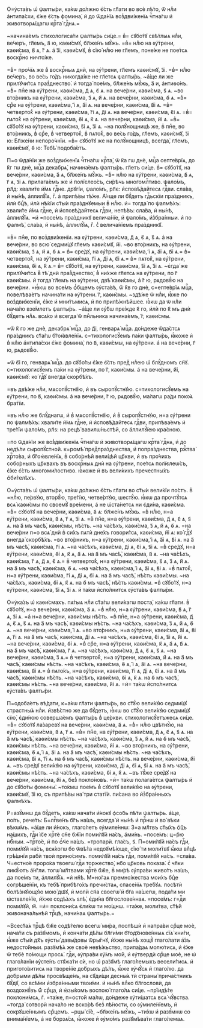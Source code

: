 О=у҆ста́въ ѡ҆ ѱалты́ри, ка́кѡ до́лжно є҆́сть гл҃ати во всѐ лѣ́то, ѿ нлⷣи
а҆нтипа́схи, є҆́же є҆́сть фомина̀, и҆ до ѿда́нїѧ воз̾дви́женїѧ чⷭ҇тна́гѡ и҆
животворѧ́щагѡ крⷭ҇та̀ гдⷭ҇нѧ.=

~начина́емъ стихологиса́ти ѱалты́рь си́це.= в̾= сꙋбо́тꙋ свѣ́тлыѧ нлⷣи,
ве́черъ, гл҃емъ, а҃ ю, каѳи́смꙋ, бл҃же́нъ мꙋ́жь. =в̾= нлⷣю на ᲂу҆́трени,
каѳи́сма, в҃ ѧ, г҃ ѧ. а҆ з҃і, каѳи́смꙋ, в̾ сїю̀ нлⷣю не гл҃емъ, поне́же не
пое́тсѧ воскрⷭ҇но ничто́же.

=в̾= про́чїѧ же в̾ воскрⷭ҇ныѧ днѝ, на ᲂу҆́трени, гл҃емъ каѳи́смꙋ, з҃і. =в̾=
нлⷣю ве́черъ, во ве́сь го́дъ никогда́же не гл҃етсѧ ѱалты́рь. ~а҆́ще ли же
прилꙋчи́тсѧ праз̾днество̀. и҆ тогда̀ пое́мъ, бл҃же́нъ мꙋ́жь, а҃ и, а҆нтиѳо́нъ.
=в̾= пнⷣе на ᲂу҆́трени, каѳи́сма, д҃ ѧ, є҃ ѧ. на вече́рни, каѳи́сма, ѕ҃ ѧ. ~во
вто́рникъ на ᲂу҆́трени, каѳи́сма, з҃ ѧ, и҃ ѧ. на вече́рни, каѳи́сма, ѳ҃ ѧ. =в̾=
срⷣе на ᲂу҆́трени, каѳи́сма, і҃ ѧ, а҃і ѧ. на вече́рни, каѳи́сма, в҃і ѧ. =в̾=
четверто́к̾ на ᲂу҆́трени, каѳи́сма, г҃і ѧ, д҃і ѧ. на вече́рни, каѳи́сма, є҃і ѧ.
=в̾= пѧто́к̾ на ᲂу҆́трени, каѳи́сма, ѳ҃і ѧ, к҃ ѧ. на вече́рни, каѳи́сма, и҃і ѧ.
=в̾= сꙋбо́тꙋ на ᲂу҆́трени, каѳи́сма, ѕ҃і ѧ, з҃і ѧ. ~на полꙋ́нощницѣ же, в̾ пнⷣе,
во вто́рникъ, в̾ срⷣе, в̾ четверто́к̾, в̾ пѧто́к̾, во ве́сь го́дъ, гл҃емъ,
каѳи́смꙋ, з҃і ю: Бл҃же́ни непоро́чнїи. =в̾= сꙋбо́тꙋ же на полꙋ́нощницѣ,
всегда̀, гл҃емъ, каѳи́смꙋ, ѳ҃ ю: Тебѣ̀ подоба́етъ.

П=о ѿда́нїи же воз̾дви́женїѧ чⷭ҇тна́гѡ крⷭ҇та̀, ѿ к҃а гѡ днѐ, мцⷭ҇а
септе́врїѧ, до к҃г гѡ днѐ, мцⷭ҇а декабрѧ̀, начина́емъ ѱалты́рь. гл҃етъ си́це.
в̾= сꙋбо́тꙋ, на вече́рни, каѳи́сма, а҃ ѧ, бл҃же́нъ мꙋ́жь. =в̾= нлⷣю на
ᲂу҆́трени, каѳи́сма, в҃ ѧ, г҃ ѧ, з҃і ѧ. прилага́емъ же и҆ полїєлео́съ, си́рѣчь
многомлⷭ҇тиво. ѱало́мъ, рл҃д: хвали́те и҆́мѧ гдⷭ҇не. дрꙋгі́и, ѱало́мъ, рл҃є:
и҆сповѣ́дайтесѧ гдⷭ҇ви. сла́ва, и҆ ны́нѣ, а҆ллилꙋ́їѧ, гⷤ. а҆ припѣ́вы тѣ́же.
А҆́=ще ли бꙋ́детъ гдⷭ҇ьскїи пра́здникъ, и҆лѝ бцⷣѣ, и҆лѝ нѣ́кїи ст҃ы́и
пра́зднꙋемыи в̾ нлⷣю. и҆= тогда̀ по ѱалмѣ́хъ: хвали́те и҆́мѧ гдⷭ҇не, и҆
и҆сповѣ́дайтесѧ гдⷭ҇ви, непѣ́въ: сла́ва, и҆ ны́нѣ, а҆ллилꙋ́їѧ. =и҆ =посе́мъ
пра́здникꙋ велича́нїе, и҆ ѱало́мъ, и҆з̾бра́нныи. и҆ по ѱалмѣ̀, сла́ва, и҆
ны́нѣ, а҆ллилꙋ́їѧ, гⷤ. с̾ велича́нїемъ пра́здникꙋ.

=в̾= пнⷣе, по воз̾дви́женїи. на ᲂу҆́трени, каѳи́сма, д҃ ѧ, є҃ ѧ, ѕ҃ ѧ. а҆ на
вече́рни, во всю̀ седми́цꙋ гл҃емъ каѳи́смꙋ, и҃і. ~во вто́рникъ, на ᲂу҆́трени,
каѳи́сма, з҃ ѧ, и҃ ѧ, ѳ҃ ѧ.= в̾= сре́дꙋ, на ᲂу҆́трени, каѳи́сма, і҃ ѧ, а҃і ѧ,
в҃і ѧ.= в̾= четверто́к̾, на ᲂу҆́трени, каѳи́сма, г҃і ѧ, д҃і ѧ, є҃і ѧ.= в̾=
пѧто́к̾, на ᲂу҆́трени, каѳи́сма, ѳ҃і ѧ, к҃ ѧ.= в̾= сꙋбо́тꙋ, на ᲂу҆́трени,
каѳи́сма, ѕ҃і ѧ, з҃і ѧ. ~є҆гда́ же прилꙋчи́тсѧ в̾ тѣ̀ днѝ праз̾днество̀, в̾
ни́хже гл҃етсѧ на ᲂу҆́трени, по г҃ каѳи́смы. и҆ тогда̀ гл҃емъ на ᲂу҆́трени, двѣ̀
каѳи́смы, а҆ г҃ ю, рѧдовꙋ́ю на вече́рни. =ꙗ҆́кѡ во все́мъ ѻ҆́бщемъ ᲂу҆ста́вѣ, ѿ
к҃в го днѐ, с=епте́врїѧ мцⷭ҇а, повелѣва́етъ начина́ти на ᲂу҆́трени. г҃,
каѳи́смы. ~здѣ́же ѿ нлⷣи, ꙗ҆́же по воз̾дви́женїи, є҆́же и҆ мни́тъмисѧ, и҆ по
прилѣ́жнѣйшее. ꙗ҆́кѡ да ѿ нлⷣи нача́ло взе́млетъ ѱалты́рь. ~а҆́ще ли ᲂу҆́бѡ
пре́жде к҃ го, и҆лѝ по к҃ мъ днѝ бꙋ́детъ нлⷣѧ. всѧ́ко и҆ всегда̀ ѿ пнⷣльника
начина́емъ, г҃, каѳи́смы.

=ѿ к҃ го же днѐ, декабрѧ̀ мцⷭ҇а, до д҃і, генварѧ̀ мцⷭ҇а. до́ндеже ѿда́стсѧ
пра́здникъ ст҃а́гѡ бг҃оꙗ҆вле́нїѧ. с=тихологисꙋ́емъ па́ки ѱалты́рь, ꙗ҆́коже и҆
в̾ нлⷣю а҆нтипа́схи є҆́же фомина̀, по в҃, каѳи́смы, на ᲂу҆́трени. а҆ на
вече́рни, г҃ ю, рѧдовꙋ́ю.

=ѿ є҃і го, генварѧ̀ мцⷭ҇а. до сꙋбо́ты є҆́же є҆́сть пред̾ нлⷣею ѡ҆ блꙋ́дномъ
сн҃ꙋ. с=тихологисꙋ́емъ па́ки на ᲂу҆́трени, по г҃, каѳи́смы. а҆ на вече́рни, и҃і,
каѳи́смꙋ: ко́ гдⷭ҇ꙋ внегда̀ скорбѣ́хъ.

=въ двѣ́же нлⷣи, мѧсопꙋ́стнꙋю, и҆ въ сыропꙋ́стнꙋю. с=тихологисꙋ́емъ на
ᲂу҆́трени, по в҃, каѳи́смы. а҆ на вече́рни, г҃ ю, рѧдовꙋ́ю, ма́лагѡ ра́ди поко́ѧ
бра́тїи.

=въ нлⷣю же блꙋ́днагѡ, и҆ в̾ мѧсопꙋ́стнꙋю, и҆ в̾ сыропꙋ́стнꙋю, н=а ᲂу҆́трени
по ѱалмѣ́хъ: хвали́те и҆́мѧ гдⷭ҇не, и҆ и҆сповѣ́дайтесѧ гдⷭ҇ви, припѣва́емъ и҆
тре́тїи ѱало́мъ, рл҃ѕ: на рецѣ̀ вавилѡ́ньстѣй, со а҆ллилꙋ́їею кра́сною.

=по ѿда́нїи же воз̾дви́женїѧ чⷭ҇тна́гѡ и҆ животворѧ́щагѡ крⷭ҇та̀ гдⷭ҇нѧ, и҆
до недѣ́ли сыропꙋ́стной. к=ромѣ̀ пред̾пра́зднества, и҆ попра́зднества, ржⷭ҇тва̀
хрⷭ҇то́ва, и҆ бг҃оꙗ҆вле́нїѧ, в̾ собо́рнѣй вели́цѣй цр҃кви, и҆ въ про́чихъ
собо́рныхъ цр҃квахъ въ воскрⷭ҇ныѧ днѝ на ᲂу҆́трени, пое́тсѧ полїєлеѡ́съ, є҆́же
є҆́сть многоми́лостиво. ꙗ҆́коже и҆ въ вели́кихъ пречестны́хъ ѻ҆би́телѣхъ.

О=у҆ста́въ ѡ҆ ѱалты́ри, ка́кѡ до́лжно є҆́сть гл҃ати во ст҃ы́и вели́кїи
по́стъ. в̾ =нлⷣю, пе́рвꙋю, вторꙋ́ю, тре́тїю, четве́ртꙋю, шестꙋ́ю. ꙗ҆́кѡ да
прочтꙋ́тсѧ всѧ̀ каѳи́смы по своемꙋ̀ вре́мени, а҆ не ѡ҆ста́нетсѧ ни є҆ди́на,
каѳи́сма. =в̾= сꙋбо́тꙋ на вече́рни, каѳи́сма, а҃ ѧ: бл҃же́нъ мꙋ́жь. =в̾ нлⷣю,
н=а ᲂу҆́трени, каѳи́сма, в҃ ѧ, г҃ ѧ, з҃і ѧ. =в̾ пнⷣе, н=а ᲂу҆́трени, каѳи́сма,
д҃ ѧ, є҃ ѧ, ѕ҃ ѧ. на а҃ мъ часѣ̀, каѳи́смы, нѣ́сть. ~на ча́сѣхъ, каѳи́сма, з҃ ѧ,
и҃ ѧ, ѳ҃ ѧ. =на вече́рни п=о всѧ̀ днѝ в̾ си́хъ пѧтѝ дне́хъ говори́тсѧ,
каѳи́сма, и҃і ѧ: ко́ гдⷭ҇ꙋ внегда̀ скорбѣ́хъ. =во вто́рникъ, н=а ᲂу҆́трени,
каѳи́сма, і҃ ѧ, а҃і ѧ, в҃і ѧ. на а҃ мъ часѣ̀, каѳи́сма, г҃і ѧ. ~на ча́сѣхъ,
каѳи́сма, д҃і ѧ, є҃і ѧ, ѕ҃і ѧ. =в̾ сре́дꙋ, н=а ᲂу҆́трени, каѳи́сма, ѳ҃і ѧ, к҃ ѧ,
а҃ ѧ. на а҃ мъ часѣ̀, каѳи́сма, в҃ ѧ. ~на ча́сѣхъ, каѳи́сма, г҃ ѧ, д҃ ѧ, є҃ ѧ.=
в̾ четверто́к̾, н=а ᲂу҆́трени, каѳи́сма, ѕ҃ ѧ, з҃ ѧ, и҃ ѧ. на а҃ мъ часѣ̀,
каѳи́сма, ѳ҃ ѧ. ~на ча́сѣхъ, каѳи́сма, і҃ ѧ, а҃і ѧ, в҃і ѧ. =в̾ пѧто́к̾, н=а
ᲂу҆́трени, каѳи́сма, г҃і ѧ, д҃і ѧ, є҃і ѧ. на а҃ мъ часѣ̀, нѣ́сть каѳи́смы. ~на
ча́сѣхъ, каѳи́сма, ѳ҃і ѧ, к҃ ѧ. на ѳ҃ мъ часѣ̀, нѣ́сть каѳи́смы. =в̾ сꙋбо́тꙋ,
н=а ᲂу҆́трени, каѳи́сма, ѕ҃і ѧ, з҃і ѧ. и҆ та́кѡ и҆спо́лнитсѧ ᲂу҆ста́въ ѱалты́ри.

О=у҆ка́зъ ѡ҆ каѳи́смахъ. пѧ́тыѧ нлⷣи ст҃а́гѡ вели́кагѡ поста̀, ка́кѡ гл҃ати.
в̾ сꙋбо́тꙋ, н=а вече́рни, каѳи́сма, а҃ ѧ. =в̾ нлⷣю, н=а ᲂу҆́трени, каѳи́сма, в҃
ѧ, г҃ ѧ, з҃і ѧ. =а҆ н=а вече́рни, каѳи́смы нѣ́сть. =в̾ пнⷣе, н=а ᲂу҆́трени,
каѳи́сма, д҃ ѧ, є҃ ѧ, ѕ҃ ѧ. на а҃ мъ часѣ̀, каѳи́смы нѣ́сть. ~на ча́сѣхъ,
каѳи́сма, з҃ ѧ, и҃ ѧ, ѳ҃ ѧ. ~на вече́рни, каѳи́сма, і҃ ѧ. =во вто́рникъ, н=а
ᲂу҆́трени, каѳи́сма, а҃і ѧ, в҃і ѧ, г҃і ѧ. на а҃ мъ часѣ̀, каѳи́сма, д҃і ѧ. ~на
ча́сѣхъ, каѳи́сма, є҃і ѧ, ѕ҃і ѧ, и҃і ѧ. ~на вече́рни, каѳи́сма, ѳ҃і ѧ. =в̾ срⷣе,
н=а ᲂу҆́трени, каѳи́сма, к҃ ѧ, а҃ ѧ, в҃ ѧ. на а҃ мъ часѣ̀, каѳи́сма, г҃ ѧ. ~на
ча́сѣхъ, каѳи́сма, д҃ ѧ, є҃ ѧ, ѕ҃ ѧ. ~на вече́рни, каѳи́сма, з҃ ѧ.= в̾
четверто́к̾, н=а ᲂу҆́трени, каѳи́сма, и҃ ѧ. на а҃ мъ часѣ̀, каѳи́смы нѣ́сть. ~на
ча́сѣхъ, каѳи́сма, ѳ҃ ѧ, і҃ ѧ, а҃і ѧ. ~на вече́рни, каѳи́сма, в҃і ѧ.= в̾
пѧто́къ, н=а ᲂу҆́трени, каѳи́сма, г҃і ѧ, д҃і ѧ, є҃і ѧ. на а҃ мъ часѣ̀, каѳи́смы
нѣ́сть. ~на ча́сѣхъ, каѳи́сма, ѳ҃і ѧ, к҃ ѧ. на ѳ҃ мъ часѣ̀, каѳи́смы нѣ́сть. ~на
вече́рни, каѳи́сма, и҃і ѧ. =и҆= та́кѡ и҆спо́лнитсѧ ᲂу҆ста́въ ѱалты́ри.

П=одоба́етъ вѣ́дати, к=а́кѡ гл҃ати ѱалты́рь, во ст҃ꙋ́ю вели́кꙋю седми́цꙋ
страстны́ѧ нлⷣи. и҆звѣ́стно же да бꙋ́детъ, ꙗ҆́кѡ во ст҃ꙋ́ю вели́кꙋю седми́цꙋ
сїю̀, є҆ди́ною соверша́емъ ѱалты́рь в̾ це́ркви. стихологисꙋ́етъжесѧ си́це. =в̾=
сꙋбо́тꙋ ла́заревꙋ на вече́рни, каѳи́сма, а҃ ѧ. =в̾= нлⷣю цвѣтнꙋ́ю, на ᲂу҆́трени,
каѳи́сма, в҃ ѧ, г҃ ѧ. =в̾= пнⷣе, на ᲂу҆́трени, каѳи́сма, д҃ ѧ, є҃ ѧ, ѕ҃ ѧ. на а҃
мъ часѣ̀, каѳи́смы нѣ́сть. ~на ча́сѣхъ, каѳи́сма, з҃ ѧ, и҃ ѧ. на ѳ҃ мъ часѣ̀,
каѳи́смы нѣ́сть. ~на вече́рни, каѳи́сма, и҃і ѧ. ~во вто́рникъ, на ᲂу҆́трени,
каѳи́сма, ѳ҃ ѧ, і҃ ѧ, а҃і ѧ. на а҃ мъ часѣ̀, каѳи́смы нѣ́сть. ~на ча́сѣхъ,
каѳи́сма, в҃і ѧ, г҃і ѧ. на ѳ҃ мъ часѣ̀, каѳи́смы нѣ́сть. на вече́рни, каѳи́сма,
и҃і ѧ. ~въ сре́дꙋ вели́кꙋю на ᲂу҆́трени, каѳи́сма, д҃і ѧ, є҃і ѧ, ѕ҃і ѧ. на а҃ мъ
часѣ̀, каѳи́смы нѣ́сть. ~на ча́сѣхъ, каѳи́сма, ѳ҃і ѧ, к҃ ѧ. ~въ тꙋ́же сре́дꙋ на
вече́рни, каѳи́сма, и҃і ѧ, без̾ покло́новъ. =и҆= та́кѡ полага́етсѧ ѱалты́рь и҆
до сꙋбо́ты фомины̀. ~то́кмѡ пое́мъ в̾ сꙋбо́тꙋ вели́кꙋю на ᲂу҆́трени, каѳи́смꙋ,
з҃і ю, съ припѣ́вы на́ три статїѝ. пи́сана во и҆з̾бра́нныхъ ѱалмѣ́хъ.

Р=азꙋ́мнѡ да бꙋ́детъ, ка́кѡ нача́ти и҆́нокꙋ ѻ҆со́бь пѣ́ти ѱалты́рь. а҆́ще,
по́пъ, рече́тъ: Б=лгⷭ҇ве́нъ бг҃ъ на́шъ, всегда̀ и҆ ны́нѣ и҆ прⷭ҇нѡ и҆ во́ вѣки
вѣкѡ́мъ. =а҆́ще ли и҆́нокъ, глаго́летъ ᲂу҆миле́ннѡ: З=а мл҃твъ ст҃ы́хъ ѻ҆ц҃ъ
на́шихъ, гдⷭ҇и і҆с҃е хрⷭ҇тѐ сн҃е бж҃їи поми́лꙋй на́съ, а҆ми́нь. =посе́мъ:
ц=р҃ю нбⷭ҇ныи. ~трⷭ҇то́е, и҆ по ѻ҆́ч҃е на́шъ. =тропарѝ. гла́съ, ѕ҃. П=оми́лꙋй
на́съ гдⷭ҇и, поми́лꙋй на́съ, всѧ́когѡ бо ѿвѣ́та недоꙋмѣ́юще, сїю́ ти моли́твꙋ
ꙗ҆́кѡ влⷣцѣ грѣ́шнїи рабѝ твоѝ прино́симъ. поми́лꙋй на́съ гдⷭ҇и, поми́лꙋй
на́съ. =сла́ва. Ч=естно́е проро́ка твоегѡ̀ гдⷭ҇и торжество̀, нб҃о цр҃ковь
показа̀. с̾ чл҃ки ликꙋ́ютъ а҆́нг҃ли. тогѡ̀ мл҃твами хрⷭ҇тѐ бж҃е, в̾ ми́рѣ
ᲂу҆пра́ви живо́тъ на́шъ, да пое́мъ ти, а҆ллилꙋ́їѧ. =и҆ нн҃ѣ. М=но́гаѧ
премно́жества мои́хъ бцⷣе согрѣше́нїи, къ тебѣ̀ прибѣго́хъ пречи́стаѧ,
спасе́нїѧ тре́бꙋѧ. посѣтѝ болѣ́знꙋющꙋю мою̀ дш҃ꙋ, и҆ молѝ сн҃а своегѡ̀ и҆
бг҃а на́шегѡ, пода́ти ми ѡ҆ставле́нїе, и҆́хже содѣ́ѧхъ ѕлѣ̀, є҆ди́на
бл҃гослове́ннаѧ. =посе́мъ: г=дⷭ҇и поми́лꙋй, м҃. =и҆= поклони́сѧ є҆ли́кѡ ти
мо́щнѡ. =та́же, моли́тва, ст҃ѣ́й живонача́льнѣй трⷪ҇цѣ, начи́наѧ ѱалты́рь.=

~Всест҃а́ѧ трⷪ҇цѣ бж҃е содѣ́телю всегѡ̀ ми́ра, поспѣшѝ и҆ напра́ви срⷣце
моѐ, нача́ти съ ра́зꙋмомъ, и҆ конча́ти дѣ́лы бл҃ги́ми бг҃одх҃нове́нныѧ сїѧ̀
кни́ги, ꙗ҆́же ст҃ы́и дх҃ъ ᲂу҆сты̀ давы́довы ѿры́гнꙋ, и҆́хже ны́нѣ хощꙋ̀
глаго́лати а҆́зъ недосто́йныи. разꙋмѣ́ѧ же своѐ невѣ́жьство, припа́даѧ
молю́тисѧ, и҆ є҆́же ѿ тебѐ по́мощи просѧ̀. гдⷭ҇и, ᲂу҆пра́ви ᲂу҆́мъ мо́й, и҆
ᲂу҆твердѝ срⷣце моѐ, не ѡ҆ глаго́ланїи ᲂу҆сте́нъ стꙋжа́ти сѝ, но ѡ҆ ра́зꙋмѣ
глаго́лемыхъ весели́тисѧ. и҆ пригото́витисѧ на творе́нїе до́брыхъ дѣ́лъ, ꙗ҆́же
ᲂу҆чꙋ́сѧ и҆ глаго́лю. да до́брыми дѣ́лы просвѣще́нъ, на сꙋди́щи десны́ѧ тѝ
страны̀ прича́стникъ бꙋ́дꙋ, со всѣ́ми и҆збра́нными твои́ми. и҆ ны́нѣ влⷣко
бл҃гословѝ, да воздохнꙋ́въ ѿ́ срⷣца, и҆ ꙗ҆зы́комъ воспою̀ глаго́лѧ си́це.
~прїидѣ́те поклони́мсѧ, гⷤ. =та́же, п=осто́й ма́лѡ, до́ндеже ᲂу҆ти́шатсѧ всѧ̀
чꙋ́вства. ~тогда̀ сотворѝ нача́ло не вско́рѣ без̾ лѣ́ности, со ᲂу҆миле́нїемъ,
и҆ сокрꙋше́ннымъ срⷣцемъ. ~рцы̀ сїѐ, ~бл҃же́нъ мꙋ́жь, ~ти́хѡ и҆ разꙋ́мнѡ со
внима́нїемъ, а҆ не борзѧ́сѧ, ꙗ҆́коже и҆ ᲂу҆мо́мъ разꙋмѣва́ти глаго́лемаѧ.

